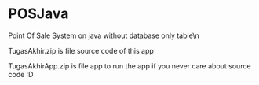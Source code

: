 # POSJava
Point Of Sale System on java without database only table\n

TugasAkhir.zip is file source code of this app

TugasAkhirApp.zip is file app to run the app if you never care about source code :D
